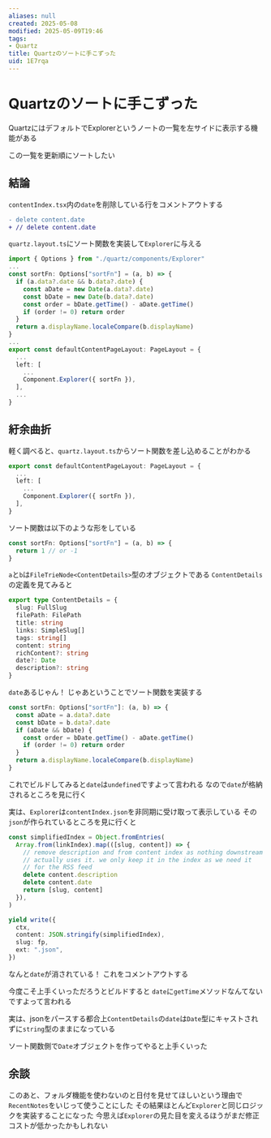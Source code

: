 ```yaml
---
aliases: null
created: 2025-05-08
modified: 2025-05-09T19:46
tags:
- Quartz
title: Quartzのソートに手こずった
uid: 1E7rqa
---
```


# Quartzのソートに手こずった

QuartzにはデフォルトでExplorerというノートの一覧を左サイドに表示する機能がある

この一覧を更新順にソートしたい

## 結論

`contentIndex.tsx`内の`date`を削除している行をコメントアウトする

```diff title="contentIndex.tsx"
- delete content.date
+ // delete content.date
```

`quartz.layout.ts`にソート関数を実装して`Explorer`に与える

```ts title="quarts.layout.ts"
import { Options } from "./quartz/components/Explorer"
...
const sortFn: Options["sortFn"] = (a, b) => {
  if (a.data?.date && b.data?.date) {
    const aDate = new Date(a.data?.date)
    const bDate = new Date(b.data?.date)
    const order = bDate.getTime() - aDate.getTime()
    if (order != 0) return order
  }
  return a.displayName.localeCompare(b.displayName)
}
...
export const defaultContentPageLayout: PageLayout = {
  ...
  left: [
    ...
    Component.Explorer({ sortFn }),
  ],
  ...
}
```

## 紆余曲折

軽く調べると、`quartz.layout.ts`からソート関数を差し込めることがわかる

```ts title="quartz.layout.ts"
export const defaultContentPageLayout: PageLayout = {
  ...
  left: [
    ...
    Component.Explorer({ sortFn }),
  ],
}
```

ソート関数は以下のような形をしている

```ts
const sortFn: Options["sortFn"] = (a, b) => {
  return 1 // or -1
}
```

`a`と`b`は`FileTrieNode<ContentDetails>`型のオブジェクトである
`ContentDetails`の定義を見てみると

```ts title="contentIndex.tsx" {9}
export type ContentDetails = {
  slug: FullSlug
  filePath: FilePath
  title: string
  links: SimpleSlug[]
  tags: string[]
  content: string
  richContent?: string
  date?: Date
  description?: string
}
```

`date`あるじゃん！
じゃあということでソート関数を実装する

```ts quartz.layout.ts
const sortFn: Options["sortFn"]: (a, b) => {
  const aDate = a.data?.date
  const bDate = b.data?.date
  if (aDate && bDate) {
    const order = bDate.getTime() - aDate.getTime()
    if (order != 0) return order
  }
  return a.displayName.localeCompare(b.displayName)
}
```

これでビルドしてみると`date`は`undefined`ですよって言われる
なので`date`が格納されるところを見に行く

実は、`Explorer`は`contentIndex.json`を非同期に受け取って表示している
その`json`が作られているところを見に行くと

```ts title="contentIndex.tsx" {7}
const simplifiedIndex = Object.fromEntries(
  Array.from(linkIndex).map(([slug, content]) => {
    // remove description and from content index as nothing downstream
    // actually uses it. we only keep it in the index as we need it
    // for the RSS feed
    delete content.description
    delete content.date
    return [slug, content]
  }),
)

yield write({
  ctx,
  content: JSON.stringify(simplifiedIndex),
  slug: fp,
  ext: ".json",
})
```

なんと`date`が消されている！
これをコメントアウトする

今度こそ上手くいっただろうとビルドすると
`date`に`getTime`メソッドなんてないですよって言われる

実は、jsonをパースする都合上`ContentDetails`の`date`は`Date`型にキャストされずに`string`型のままになっている

ソート関数側で`Date`オブジェクトを作ってやると上手くいった

## 余談

このあと、フォルダ機能を使わないのと日付を見せてほしいという理由で`RecentNotes`をいじって使うことにした
その結果ほとんど`Explorer`と同じロジックを実装することになった
今思えば`Explorer`の見た目を変えるほうがまだ修正コストが低かったかもしれない